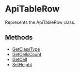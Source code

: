 # ApiTableRow

Represents the ApiTableRow class.

## Methods

- [GetClassType](./Methods/GetClassType.md)
- [GetCellsCount](./Methods/GetCellsCount.md)
- [GetCell](./Methods/GetCell.md)
- [SetHeight](./Methods/SetHeight.md)
